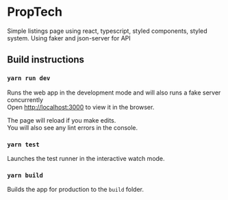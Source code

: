 # PropTech

Simple listings page using react, typescript, styled components, styled system. Using faker and json-server for API

## Build instructions

### `yarn run dev`

Runs the web app in the development mode and will also runs a fake server concurrently<br />
Open [http://localhost:3000](http://localhost:3000) to view it in the browser.

The page will reload if you make edits.<br />
You will also see any lint errors in the console.

### `yarn test`

Launches the test runner in the interactive watch mode.<br />

### `yarn build`

Builds the app for production to the `build` folder.<br />
